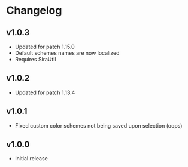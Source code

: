 # Changelog

## v1.0.3
 
- Updated for patch 1.15.0
- Default schemes names are now localized
- Requires SiraUtil

## v1.0.2

- Updated for patch 1.13.4
 
## v1.0.1

- Fixed custom color schemes not being saved upon selection (oops)

## v1.0.0

- Initial release
